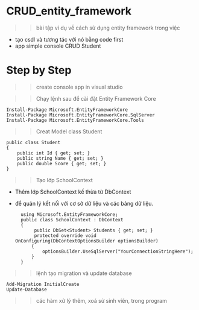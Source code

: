 ﻿# CRUD_entity_framework
>> bài tập ví dụ về cách sử dụng entity framework trong việc
- tạo csdl và tương tác với nó bằng code first
- app simple console CRUD Student



# Step by Step

>> create console app in visual studio 

>> Chạy lệnh sau để cài đặt Entity Framework Core 

	Install-Package Microsoft.EntityFrameworkCore
	Install-Package Microsoft.EntityFrameworkCore.SqlServer
	Install-Package Microsoft.EntityFrameworkCore.Tools


>> Creat Model class Student

	public class Student
	{
		public int Id { get; set; }
		public string Name { get; set; }
		public double Score { get; set; }
	}

>> Tạo lớp SchoolContext
- Thêm lớp SchoolContext kế thừa từ DbContext
- để quản lý kết nối với cơ sở dữ liệu và các bảng dữ liệu.

		using Microsoft.EntityFrameworkCore;				
	    public class SchoolContext : DbContext							
	    {
			 public DbSet<Student> Students { get; set; }
			 protected override void OnConfiguring(DbContextOptionsBuilder optionsBuilder)
			{
				optionsBuilder.UseSqlServer("YourConnectionStringHere");
			}
		}
	 
>> lệnh tạo migration và update database

	Add-Migration InitialCreate
	Update-Database

>> các hàm xử lý thêm, xoá sử sinh viên, trong program